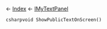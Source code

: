 ← [Index](Api-Index) ← [IMyTextPanel](Sandbox.ModAPI.Ingame.IMyTextPanel)

```csharpvoid ShowPublicTextOnScreen()```